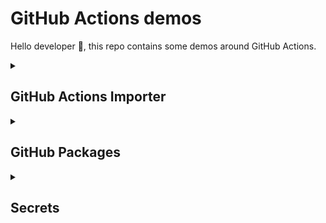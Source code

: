 # GitHub Actions demos

Hello developer 👋, this repo contains some demos around GitHub Actions.

<details>
<summary> <h2>GitHub Actions Importer</h2></summary>

First things first, let's talk about the GitHub Actions Importer. You need GitHub CLI to use this feature. In this repo, if you open it as a Dev Container, you will have GitHub CLI installed. 

```bash
gh auth login
```

The second thing you need is to install the GitHub Actions Importer CLI extension:

```bash
gh extension install github/gh-actions-importer
```

Now you can test GitHub Actions Importer.

```bash
gh actions-importer -h
```

Print GITHUB_TOKEN to use in the next steps:

```bash
gh auth token
```


# How to configure GitHub Actions and Jenkins

```bash
gh actions-importer configure
```

It will ask:

- Which CI providers are you configuring?: `Jenkins`
- Personal access token for GitHub: `Paste previously copied GITHUB_TOKEN`
- Base url of the GitHub instance: `https://github.com`
- Personal access token for Jenkins: Profile > Configure > API Token > Generate (ex: `11c23b8096add8412cfb4b3c85a0ada753`)
- Username of Jenkins user: gis
- Base url of the Jenkins instance: `http://jenkins:8080`

## Perform an audit of Jenkins

First we need to fetch the latest image of github actions importer:

```bash
gh actions-importer update
```

```bash
gh actions-importer audit jenkins --output-dir tmp/audit
```

## Forecast the migration of Jenkins to GitHub Actions

```bash
gh actions-importer forecast jenkins --output-dir tmp/forecast
```
> [!WARNING]
> The 'Paginated Builds' plugin (https://plugins.jenkins.io/paginated-builds) must be installed on your Jenkins server prior to running the `forecast` command.

## Dry run the migration of Jenkins to GitHub Actions

```bash
gh actions-importer dry-run jenkins --source-url http://jenkins:8080/job/job-from-jenkins --output-dir tmp/dry-run
``` 

## Migrate Jenkins to GitHub Actions

```bash
gh actions-importer migrate jenkins --source-url http://jenkins:8080/job/job-from-jenkins --output-dir tmp/migrate --target-url https://github.com/returngis/tour-of-heroes-gh-actions
```
</details>

<details>
  
<summary><h2>GitHub Packages</h2></summary>
</details>

<details>
  <summary><h2>Secrets</h2></summary>

  You can create secrets at three levels: Repository, environment and organization.

You can create them using the UI in your Repository > Settings or your Organization > Settings. You can also use GitHub CLI:

```bash
gh secret set MY_SECRET
```
or

```bash
gh secret set MY_SECRET < secret.txt
```

Secret at organization level:

```bash
gh auth refresh -h github.com -s admin:org
gh secret set SECRET_FOR_ORG --org returngis --body 'This is a secret for the organization' --repos returngis/tour-of-heroes-gh-actions
```

- Be careful with the content of the secret. If you use JSON it will be printed

```bash
gh secret set JSON_SECRET --body '{"secret": "Hello World this is a secret!"}'
```

- Secrets cannot be directly referenced in if: conditionals. Instead, consider setting secrets as job-level environment variables, then referencing the environment variables to conditionally run steps in the job.

```bash
gh secret set SECRET_FOR_IF --body 'true'
```

```yaml{111}
name: Secrets

on:
  workflow_dispatch:

env:
  CHECK_SECRET: ${{ secrets.SECRET_FOR_IF}}

jobs:
  build:
    runs-on: ubuntu-latest

    steps:
      - uses: actions/checkout@v4
      - name: My first secret
        run: echo ${{ secrets.MY_SECRET}}
      - name: Json secret
        run: echo ${{ secrets.JSON_SECRET}}
      - name: Check secret
        if: env.CHECK_SECRET == 'true'
```

If you must pass secrets within a command line, then enclose them within the proper quoting rules. Secrets often contain special characters that may unintentionally affect your shell. To escape these special characters, use quoting with your environment variables.

### Reusing secret names

If a secret with the same name exists at multiple levels, the secret at the lowest level takes precedence.

```bash
gh secret set REUSED_SECRET_NAME --org returngis --body 'This is a secret at organization level' --repos returngis/tour-of-heroes-gh-actions
gh secret set REUSED_SECRET_NAME --body 'This is a secret at repository level'
```

### Limits

You can store up to 1,000 organization secrets, 100 repository secrets, and 100 environment secrets.

The following limits apply to repositories:

If the repository is assigned access to more than 100 organization secrets, the workflow can only use the first 100 organization secrets (sorted alphabetically by secret name).
All 100 environment secrets.

Secrets are limited to 48 KB in size. To store larger secrets, see the "Storing large secrets" workaround below.

### Generate a secret larger than 48KB

If you try to save a secret larger than 48KB, you will get an error:

```bash
larger_secret=$(printf '🐈‍⬛%.0s' {1..49153})  # Create a string of 48KB + 1B
echo ${#larger_secret}  # Print string lengh

gh secret set LARGER_SECRET --body $larger_secret
```

### Storing large secrets

To use secrets that are larger than 48 KB, you can use a workaround to store secrets in your repository and save the decryption passphrase as a secret on GitHub. For example, you can use gpg to encrypt a file containing your secret locally before checking the encrypted file in to your repository on GitHub. For more information, see the "gpg manpage."

```bash
echo $larger_secret > larger_secret.txt
brew install gpg
gpg --symmetric --cipher-algo AES256 larger_secret.txt
rm larger_secret.txt
```

Store your passphrase as a secret on GitHub:

```bash
gh secret set LARGE_SECRET_PASSPHRASE
```

### Store binary secrets

You can store binary secrets in a repository secret. For example, you can store a binary file, such as a certificate or a key, as a secret.

Let's create a certificate and store it as a secret:

```bash
openssl req -x509 -newkey rsa:4096 -keyout key.pem -out cert.pem -days 365 -nodes -subj "/C=US/ST=New York/L=Brooklyn/O=Example Brooklyn Company/CN=www.examplebrooklyn.com"
openssl x509 -outform der -in cert.pem -out cert.der
```

Now transform the certificate to base64:

```bash
base64 -i cert.der -o cert.base64
```

And store it as a secret:

```bash
gh secret set BASE64_CERTIFICATE < cert.base64
```

</details>
